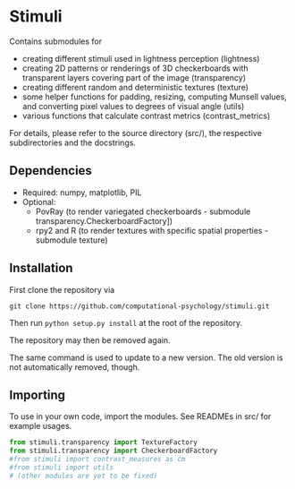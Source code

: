 # Stimuli

Contains submodules for
- creating different stimuli used in lightness perception (lightness)
- creating 2D patterns or renderings of 3D checkerboards with transparent 
layers covering part of the image (transparency)
- creating different random and deterministic textures (texture)
- some helper functions for padding, resizing, computing Munsell values, and
converting pixel values to degrees of visual angle (utils)
- various functions that calculate contrast metrics (contrast_metrics)

For details, please refer to the source directory (src/), the respective subdirectories and the docstrings.

## Dependencies
- Required: numpy, matplotlib, PIL
- Optional: 
    - PovRay (to render variegated checkerboards - submodule transparency.CheckerboardFactory])
    - rpy2 and R (to render textures with specific spatial properties - submodule texture)
 

## Installation
First clone the repository via 

```shell script
git clone https://github.com/computational-psychology/stimuli.git
``` 

Then run `python setup.py install` at the root of the repository.

The repository may then be removed again.

The same command is used to update to a new version. The old version is not automatically removed, though.

## Importing
To use in your own code, import the modules. See READMEs in src/ for example usages.
```python
from stimuli.transparency import TextureFactory
from stimuli.transparency import CheckerboardFactory
#from stimuli import contrast_measures as cm
#from stimuli import utils
# (other modules are yet to be fixed)
```